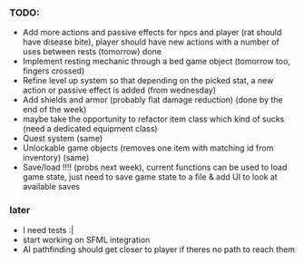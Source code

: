 ### TODO:

- Add more actions and passive effects for npcs and player (rat should have disease bite),
  player should have new actions with a number of uses between rests (tomorrow)
  done
- Implement resting mechanic through a bed game object (tomorrow too, fingers crossed)
- Refine level up system so that depending on the picked stat, a new action or passive effect is added (from wednesday)
- Add shields and armor (probably flat damage reduction) (done by the end of the week)
- maybe take the opportunity to refactor item class which kind of sucks (need a dedicated equipment class)
- Quest system (same)
- Unlockable game objects (removes one item with matching id from inventory) (same)
- Save/load !!!! (probs next week), current functions can be used to load game state,
  just need to save game state to a file & add UI to look at available saves

### later

- I need tests :|
- start working on SFML integration
- AI pathfinding should get closer to player if theres no path to reach them
